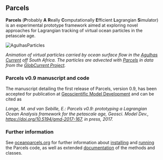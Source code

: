 ## Parcels

**Parcels** (**P**robably **A** **R**eally **C**omputationally
**E**fficient **L**agrangian **S**imulator) is an experimental
prototype framework aimed at exploring novel approaches for Lagrangian
tracking of virtual ocean particles in the petascale age.

![AgulhasParticles](http://oceanparcels.org/animated-gifs/globcurrent_fullyseeded.gif)

*Animation of virtual particles carried by ocean surface flow in the [Agulhas Current](https://en.wikipedia.org/wiki/Agulhas_Current) off South Africa. The particles are advected with [Parcels](http://oceanparcels.org/) in data from the [GlobCurrent Project](http://globcurrent.ifremer.fr/products-data/products-overview).*

### Parcels v0.9 manuscript and code

The manuscript detailing the first release of Parcels, version 0.9, has been accepted for publication at [Geoscientific Model Development](https://doi.org/10.5194/gmd-2017-167>) and can be cited as 

*Lange, M. and van Sebille, E.: Parcels v0.9: prototyping a Lagrangian Ocean Analysis framework for the petascale age, Geosci. Model Dev., https://doi.org/10.5194/gmd-2017-167, in press, 2017.*

### Further information

See [oceanparcels.org](http://oceanparcels.org/) for further information about [installing](http://oceanparcels.org/#installing-parcels) and [running](http://oceanparcels.org/#parcels-tutorials) the Parcels code, as well as extended [documentation](http://oceanparcels.org/parcels.html) of the methods and classes.
